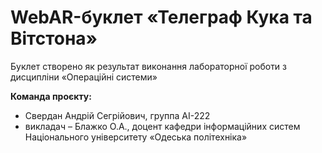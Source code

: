 # WebAR-буклет «Телеграф Кука та Вітстона»
Буклет створено як результат виконання лабораторної роботи з дисципліни
«Операційні системи» 

**Команда проєкту:**
- Cвердан Андрій Сегрійович, группа АІ-222
- викладач – Блажко О.А., доцент кафедри інформаційних систем Національного
університету «Одеська політехніка»
